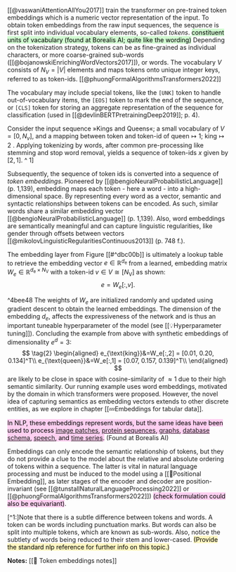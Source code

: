 [[@vaswaniAttentionAllYou2017]] train the transformer on pre-trained token embeddings which is a numeric vector representation of the input. To obtain token embeddings from the raw input sequences, the sequence is first split into individual vocabulary elements, so-called *tokens*. <mark style="background: #BBFABBA6;">constituent units of vacabulary (found at Borealis AI; quite like the wording)</mark> Depending on the tokenization strategy, tokens can be as fine-grained as individual characters, or more coarse-grained sub-words ([[@bojanowskiEnrichingWordVectors2017]]), or words. The vocabulary $V$ consists of $N_{V}=|V|$ elements and maps tokens onto unique integer keys, referred to as token-ids. [[@phuongFormalAlgorithmsTransformers2022]]

The vocabulary may include special tokens, like the $\texttt{[UNK]}$ token to handle out-of-vocabulary items, the $\texttt{[EOS]}$ token to mark the end of the sequence, or $\texttt{[CLS]}$ token for storing an aggregate representation of the sequence for classification (used in [[@devlinBERTPretrainingDeep2019]]; p. 4). 

Consider the input sequence »Kings and Queens«; a small vocabulary of $V=[0,N_v]$, and a mapping between token and token-id of $\text{queen}\mapsto 1$; $\text{king}\mapsto 2$ . Applying tokenizing by words, after common pre-processing like stemming and stop word removal, yields a sequence of token-ids $x$ given by $[2, 1]$. ^ 1] 

Subsequently, the sequence of token ids is converted into a sequence of *token embeddings*. Pioneered by [[@bengioNeuralProbabilisticLanguage]] (p. 1,139), embedding maps each token - here a word - into a high-dimensional space. By representing every word as a vector, semantic and syntactic relationships between tokens can be encoded. As such, similar words share a similar embedding vector [[@bengioNeuralProbabilisticLanguage]] (p. 1,139). Also, word embeddings are semantically meaningful and can capture linguistic regularities, like gender through offsets between vectors [[@mikolovLinguisticRegularitiesContinuous2013]]  (p. 748 f.).

The embedding layer from Figure [[#^dbc00b]] is ultimately a lookup table to retrieve the embedding vector $e \in \mathbb{R}^{d_{\mathrm{e}}}$  from a learned, embedding matrix $W_e \in \mathbb{R}^{d_{\mathrm{e}} \times N_{\mathrm{V}}}$ with a token-id $v \in V \cong\left[N_{\mathrm{V}}\right]$ as shown:
$$
\tag{1}
e=W_e[:, v].
$$

^4bee48
The weights of $W_e$ are initialized randomly and updated using gradient descent to obtain the learned embeddings. The dimension of the embedding $d_e$, affects the expressiveness of the network and is thus an important tuneable hyperparameter of the model (see [[💡Hyperparameter tuning]]). Concluding the example from above with synthetic embeddings of dimensionality $e^d=3$:
$$
\tag{2}
\begin{aligned}
e_{\text{king}}&=W_e[:,2] = [0.01, 0.20, 0.134]^T\\
e_{\text{queen}}&=W_e[:,1] = [0.07, 0.157, 0.139]^T\\
\end{aligned}
$$
are likely to be close in space with cosine-similarity of $\approx 1$ due to their high semantic similarity. Our running example uses word embeddings, motivated by the domain in which transformers were proposed. However, the novel idea of capturing semantics as embedding vectors extends to other discrete entities, as we explore in chapter [[💤Embeddings for tabular data]].

<mark style="background: #FFB8EBA6;">In NLP, these embeddings represent words, but the same ideas have been used to process [image patches](https://arxiv.org/abs/2010.11929), [protein sequences](https://www.pnas.org/content/118/15/e2016239118), [graphs](https://arxiv.org/abs/1710.10903), [database schema](https://arxiv.org/abs/2012.15355), [speech](https://arxiv.org/abs/1910.09799), and [time series](https://arxiv.org/abs/2001.08317).</mark> (Found at Borealis AI)

Embeddings can only encode the semantic relationship of tokens, but they do not provide a clue to the model about the relative and absolute ordering of tokens within a sequence. The latter is vital in natural language processing and must be induced to the model using a [[🧵Positional Embedding]], as later stages of the encoder and decoder are position-invariant (see [[@tunstallNaturalLanguageProcessing2022]] or [[@phuongFormalAlgorithmsTransformers2022]]) <mark style="background: #FFB8EBA6;">(check formulation could also be equivariant)</mark>.

[^1:]Note that there is a subtle difference between tokens and words. A token can be words including punctuation marks. But words can also be split into multiple tokens, which are known as sub-words. Also, notice the subtlety of words being reduced to their stem and lower-cased. <mark style="background: #FFF3A3A6;">(Provide the standard nlp reference for further info on this topic.)</mark>

**Notes:**
[[🛌 Token embeddings notes]]